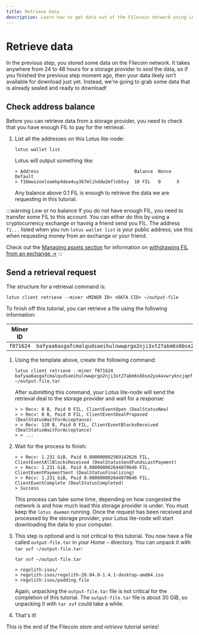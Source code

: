 ```yaml
---
title: Retrieve data
description: Learn how to get data out of the Filecoin network using Lotus. The final piece of this tutorial is downloading data from the Filecoin network. This section covers creating a retrieval deal with a storage provider and downloading the data through your local Lotus lite-node. 
---
```


# Retrieve data

In the previous step, you stored some data on the Filecoin network. It takes anywhere from 24 to 48 hours for a storage provider to _seal_ the data, so if you finished the previous step moment ago, then your data likely isn't available for download just yet. Instead, we're going to grab some data that is already sealed and ready to download!

## Check address balance

Before you can retrieve data from a storage provider, you need to check that you have enough FIL to pay for the retrieval.

1. List all the addresses on this Lotus lite-node:

    ```shell
    lotus wallet list
    ```

    Lotus will output something like:

    ```shell
    > Address                                    Balance  Nonce  Default  
    > f16mwizoeloamhp4dea4uy367mlihddw2mflnb5vy  10 FIL   0      X  
    ```

    Any balance above 0.1 FIL is enough to retrieve the data we are requesting in this tutorial. 

:::warning Low or no balance
If you do not have enough FIL, you need to transfer some FIL to this account. You can either do this by using a cryptocurrency exchange or having a friend send you FIL. The address `f1...` listed when you run `lotus wallet list` is your public address; use this when requesting money from an exchange or your friend.

Check out the [Managing assets section](../../../about-filecoin/managing-assets) for information on [withdrawing FIL from an exchange →](../../../about-filecoin/managing-assets/#exchanges)
:::

## Send a retrieval request

The structure for a retrieval command is:

```shell
lotus client retrieve --miner <MINER ID> <DATA CID> ~/output-file
```

To finish off this tutorial, you can retrieve a file using the following information:

| Miner ID | Data CID |
| --- | --- |
| `f071624` | `bafyaa6asgafcmalqudsaeihulnwwprgo2nji3xt27abm6s6bse2yx4avwrykncjqefsnxhu3pyjaagelucbyabasf4fcmalqudsaeidj3qs3xbcfyymp7kwu7355decs3ix4srn5cb5sxblqu6vjt3wwqyjaaghyv6xxmcqtbabbrswpv33aiieaqcaiabbazlh245q` |

1. Using the template above, create the following command: 

    ```shell
    lotus client retrieve --miner f071624 bafyaa6asgafcmalqudsaeihulnwwprgo2nji3xt27abm6s6bse2yx4avwrykncjqefsnxhu3pyjaagelucbyabasf4fcmalqudsaeidj3qs3xbcfyymp7kwu7355decs3ix4srn5cb5sxblqu6vjt3wwqyjaaghyv6xxmcqtbabbrswpv33aiieaqcaiabbazlh245q ~/output-file.tar
    ```

    After submitting this command, your Lotus lite-node will send the retrieval deal to the storage provider and wait for a response:

    ```shell
    > > Recv: 0 B, Paid 0 FIL, ClientEventOpen (DealStatusNew)
    > > Recv: 0 B, Paid 0 FIL, ClientEventDealProposed (DealStatusWaitForAcceptance)
    > > Recv: 120 B, Paid 0 FIL, ClientEventBlocksReceived (DealStatusWaitForAcceptance)
    > > ...
    ```

1. Wait for the process to finish:

    ```shell
    > > Recv: 1.231 GiB, Paid 0.000000002569142626 FIL, ClientEventAllBlocksReceived (DealStatusSendFundsLastPayment)
    > > Recv: 1.231 GiB, Paid 0.000000002644070646 FIL, ClientEventPaymentSent (DealStatusFinalizing)
    > > Recv: 1.231 GiB, Paid 0.000000002644070646 FIL, ClientEventComplete (DealStatusCompleted)
    > Success
    ```

    This process can take some time, depending on how congested the network is and how much load this storage provider is under. You must keep the `lotus daemon` running. Once the request has been received and processed by the storage provider, your Lotus lite-node will start downloading the data to your computer.

1. This step is optional and is not critical to this tutorial. You now have a file called `output-file.tar` in your _Home_ `~` directory. You can unpack it with `tar xvf ~/output-file.tar`:

    ```shell
    tar xvf ~/output-file.tar

    > regolith-isos/
    > regolith-isos/regolith-20.04.0-1.4.1-desktop-amd64.iso
    > regolith-isos/padding.file 
    ```

    Again, unpacking the `output-file.tar` file is not critical for the completion of this tutorial. The `output-file.tar` file is about 30 GiB, so unpacking it with `tar xvf` could take a while. 

1. That's it!

This is the end of the Filecoin _store and retrieve_ tutorial series!
